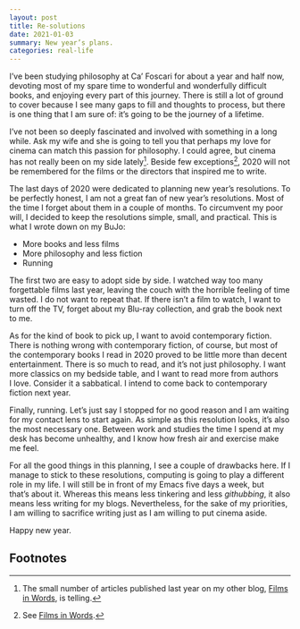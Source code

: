 ```yaml
---
layout: post
title: Re-solutions
date: 2021-01-03
summary: New year’s plans.
categories: real-life
---
```


I’ve been studying philosophy at Ca’ Foscari for about a year and half now,
devoting most of my spare time to wonderful and wonderfully difficult books, and
enjoying every part of this journey. There is still a lot of ground to cover
because I see many gaps to fill and thoughts to process, but there is one thing
that I am sure of: it’s going to be the journey of a lifetime.

I’ve not been so deeply fascinated and involved with something in a long while.
Ask my wife and she is going to tell you that perhaps my love for cinema can
match this passion for philosophy. I could agree, but cinema has not really been
on my side lately[^1]. Beside few exceptions[^2], 2020 will not be remembered for the
films or the directors that inspired me to write.

The last days of 2020 were dedicated to planning new year’s resolutions. To be
perfectly honest, I am not a great fan of new year’s resolutions. Most of the
time I forget about them in a couple of months. To circumvent my poor will,
I decided to keep the resolutions simple, small, and practical. This is what
I wrote down on my BuJo:

- More books and less films
- More philosophy and less fiction
- Running

The first two are easy to adopt side by side. I watched way too many forgettable
films last year, leaving the couch with the horrible feeling of time wasted.
I do not want to repeat that. If there isn’t a film to watch, I want to turn off
the TV, forget about my Blu-ray collection, and grab the book next to me.

As for the kind of book to pick up, I want to avoid contemporary fiction. There
is nothing wrong with contemporary fiction, of course, but most of the
contemporary books I read in 2020 proved to be little more than decent
entertainment. There is so much to read, and it’s not just philosophy. I want
more classics on my bedside table, and I want to read more from authors I love.
Consider it a sabbatical. I intend to come back to contemporary fiction next
year.

Finally, running. Let’s just say I stopped for no good reason and I am waiting
for my contact lens to start again. As simple as this resolution looks,
it’s also the most necessary one. Between work and studies the time I spend at
my desk has become unhealthy, and I know how fresh air and exercise make me
feel.

For all the good things in this planning, I see a couple of drawbacks here. If I
manage to stick to these resolutions, computing is going to play a different
role in my life. I will still be in front of my Emacs five days a week, but
that’s about it. Whereas this means less tinkering and less *githubbing*, it also
means less writing for my blogs. Nevertheless, for the sake of my priorities,
I am willing to sacrifice writing just as I am willing to put cinema aside.

Happy new year.

## Footnotes

[^1]: The small number of articles published last year on my other blog, [Films in
    Words](https://www.filmsinwords.eu/), is telling.

[^2]: See [Films in Words](https://www.filmsinwords.eu/).
